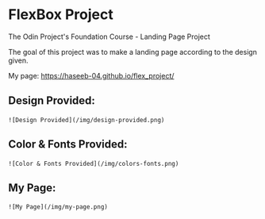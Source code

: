 # FlexBox Project

The Odin  Project's Foundation Course -  Landing Page Project

The goal of this project was to make a landing page according to the design given.

My page: https://haseeb-04.github.io/flex_project/

## Design Provided:
    ![Design Provided](/img/design-provided.png)

## Color & Fonts Provided:
    ![Color & Fonts Provided](/img/colors-fonts.png)

## My Page:
    ![My Page](/img/my-page.png)